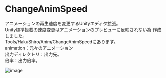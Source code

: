 # ChangeAnimSpeed
アニメーションの再生速度を変更するUnityエディタ拡張。  
Unity標準搭載の速度変更はアニメーションのプレビューに反映されない為 作成しました。  
Tools/HakuShiro/Anim/ChangeAnimSpeedにあります。  
animation：元々のアニメーション  
出力ディレクトリ：出力先。  
倍率：出力倍率。  

![image](https://github.com/murakami-1/Unity_Cs_ChangeAnimSpeed/assets/129714401/1e02bc7b-5be4-4fe0-8413-42fc19b92f01)

